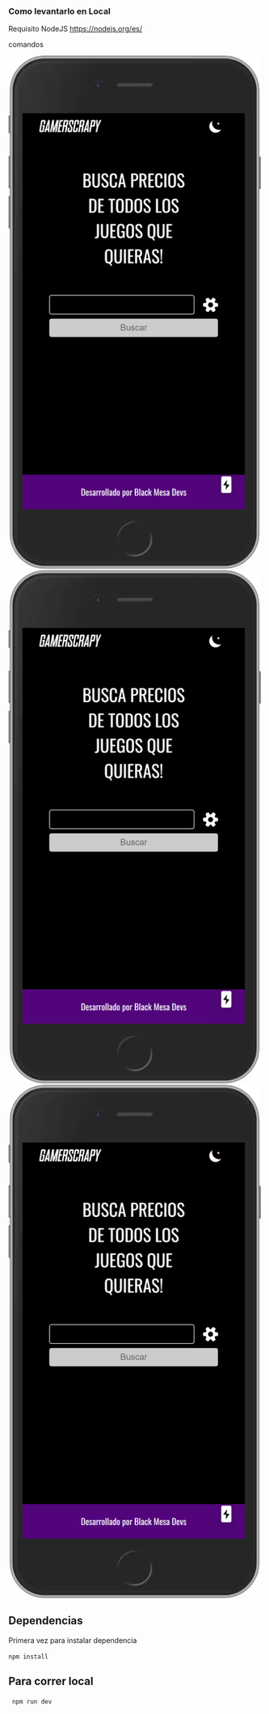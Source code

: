 ### Como levantarlo en Local

Requisito NodeJS https://nodejs.org/es/

comandos 

<img src="./.readme/main.png"  width="500">
<img src="./.readme/main.png"  width="500">
<img src="./.readme/main.png"  width="500">

## Dependencias
Primera vez para instalar dependencia

``` npm install ```

## Para correr local

``` npm run dev```
